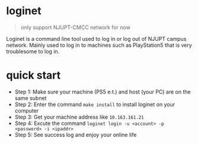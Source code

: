 # loginet

> only support NJUPT-CMCC network for now

Loginet is a command line tool used to log in or log out of NJUPT campus network. Mainly used to log in to machines such as PlayStation5 that is
very troublesome to log in.

# quick start

- Step 1: Make sure your machine (PS5 e.t.) and host (your PC) are on the same subnet
- Step 2: Enter the command `make install` to install loginet on your computer
- Step 3: Get your machine address like `10.163.161.21`
- Step 4: Excute the command `loginet login -u <account> -p <password> -i <ipaddr>`
- Step 5: See success log and enjoy your online life
